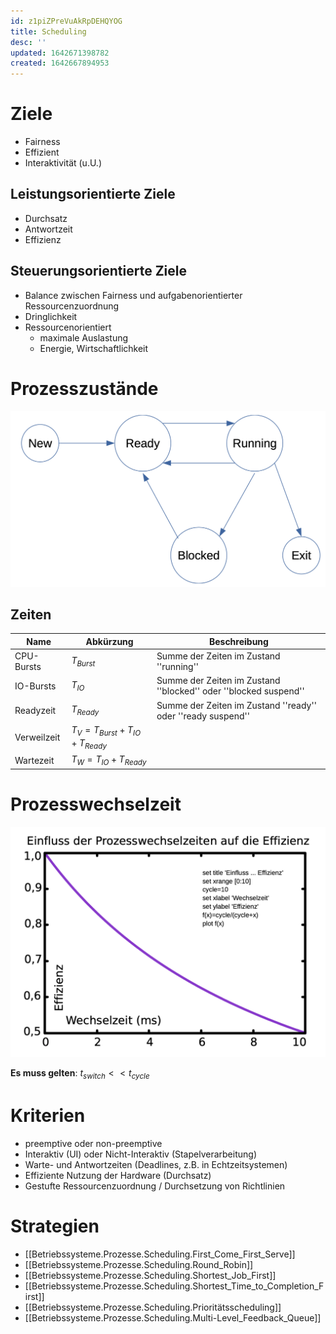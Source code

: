 ```yaml
---
id: z1piZPreVuAkRpDEHQYOG
title: Scheduling
desc: ''
updated: 1642671398782
created: 1642667894953
---
```


# Ziele
- Fairness
- Effizient
- Interaktivität (u.U.)

## Leistungsorientierte Ziele
- Durchsatz
- Antwortzeit
- Effizienz

## Steuerungsorientierte Ziele
- Balance zwischen Fairness und aufgabenorientierter Ressourcenzuordnung
- Dringlichkeit
- Ressourcenorientiert
    - maximale Auslastung
    - Energie, Wirtschaftlichkeit

# Prozesszustände
![Prozesszustände](/assets/images/2022-01-20-09-38-18.png)

## Zeiten

| Name | Abkürzung | Beschreibung |
|------------|--------------------------------------------------------|--|
| CPU-Bursts | $T_{Burst}$ | Summe der Zeiten im Zustand ''running'' |
| IO-Bursts | $T_{IO}$ | Summe der Zeiten im Zustand ''blocked'' oder ''blocked suspend'' |
| Readyzeit | $T_{Ready}$ | Summe der Zeiten im Zustand ''ready'' oder ''ready suspend'' |
| Verweilzeit | $T_{V} = T_{Burst} + T_{IO} + T_{Ready}$ | |
| Wartezeit | $T_{W} = T_{IO} + T_{Ready}$ | |

# Prozesswechselzeit
![Prozesswechselzeit](/assets/images/2022-01-20-09-39-24.png)

**Es muss gelten**: $t_{switch} << t_{cycle}$

# Kriterien
- preemptive oder non-preemptive
- Interaktiv (UI) oder Nicht-Interaktiv (Stapelverarbeitung)
- Warte- und Antwortzeiten (Deadlines, z.B. in Echtzeitsystemen)
- Effiziente Nutzung der Hardware (Durchsatz)
- Gestufte Ressourcenzuordnung / Durchsetzung von Richtlinien

# Strategien

- [[Betriebssysteme.Prozesse.Scheduling.First_Come_First_Serve]]
- [[Betriebssysteme.Prozesse.Scheduling.Round_Robin]]
- [[Betriebssysteme.Prozesse.Scheduling.Shortest_Job_First]]
- [[Betriebssysteme.Prozesse.Scheduling.Shortest_Time_to_Completion_First]]
- [[Betriebssysteme.Prozesse.Scheduling.Prioritätsscheduling]]
- [[Betriebssysteme.Prozesse.Scheduling.Multi-Level_Feedback_Queue]]
